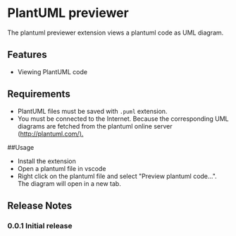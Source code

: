 # PlantUML previewer

The plantuml previewer extension views a plantuml code as UML diagram.

## Features

- Viewing PlantUML code

## Requirements

- PlantUML files must be saved with `.puml` extension.
- You must be connected to the Internet. Because the corresponding UML diagrams are fetched from the plantuml online server (<http://plantuml.com/).>
  
##Usage

- Install the extension
- Open a plantuml file in vscode
- Right click on the plantuml file and select "Preview plantuml code...". The diagram will open in a new tab.

## Release Notes

### 0.0.1 Initial release
